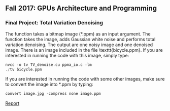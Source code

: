## Fall 2017: GPUs Architecture and Programming

### Final Project: Total Variation Denoising 

The function takes a bitmap image (*.ppm) as an input argument. The function takes the image, adds Gaussian white noise and performs total variation denoising. The output are one noisy image and one denoised image. There is an image included in the file \texttt{bicycle.ppm}. If you are interested in running the code with this image, simply type:

```C
nvcc -o tv TV_denoise.cu ppma_io.c -lm
./tv bicycle.ppm
```

If you are interested in running the code with some other images, make sure to convert the image into *.ppm by typing:
```C
convert image.jpg -compress none image.ppm
```

[Report](http://example.com)



